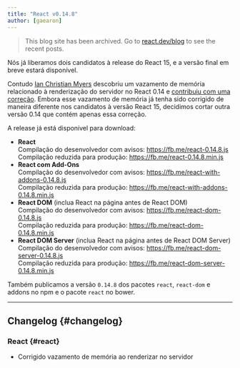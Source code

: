 ```yaml
---
title: "React v0.14.8"
author: [gaearon]
---
```


<div class="scary">

> This blog site has been archived. Go to [react.dev/blog](https://react.dev/blog) to see the recent posts.

</div>

Nós já liberamos dois candidatos à release do React 15, e a versão final em breve estará disponível.

Contudo [Ian Christian Myers](https://github.com/iancmyers) descobriu um vazamento de memória relacionado à renderização do servidor no React 0.14 e [contribuiu com uma correção](https://github.com/facebook/react/pull/6060). Embora esse vazamento de memória já tenha sido corrigido de maneira diferente nos candidatos à versão React 15, decidimos cortar outra versão 0.14 que contém apenas essa correção.

A release já está disponível para download:

* **React**  
  Compilação do desenvolvedor com avisos: <https://fb.me/react-0.14.8.js>  
  Compilação reduzida para produção: <https://fb.me/react-0.14.8.min.js>  
* **React com Add-Ons**  
  Compilação do desenvolvedor com avisos: <https://fb.me/react-with-addons-0.14.8.js>  
  Compilação reduzida para produção: <https://fb.me/react-with-addons-0.14.8.min.js>  
* **React DOM** (inclua React na página antes de React DOM)  
  Compilação do desenvolvedor com avisos: <https://fb.me/react-dom-0.14.8.js>  
  Compilação reduzida para produção: <https://fb.me/react-dom-0.14.8.min.js>  
* **React DOM Server** (inclua React na página antes de React DOM Server)  
  Compilação do desenvolvedor com avisos: <https://fb.me/react-dom-server-0.14.8.js>  
  Compilação reduzida para produção: <https://fb.me/react-dom-server-0.14.8.min.js>

Também publicamos a versão `0.14.8` dos pacotes `react`, `react-dom` e addons no npm e o pacote `react` no bower.

- - -

## Changelog {#changelog}

### React {#react}
- Corrigido vazamento de memória ao renderizar no servidor
